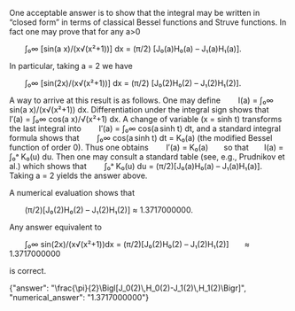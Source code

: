 One acceptable answer is to show that the integral may be written in “closed form” in terms of classical Bessel functions and Struve functions. In fact one may prove that for any a>0

  ∫₀∞ [sin(a x)/(x√(x²+1))] dx = (π/2) [J₀(a)H₀(a) – J₁(a)H₁(a)].

In particular, taking a = 2 we have

  ∫₀∞ [sin(2x)/(x√(x²+1))] dx = (π/2) [J₀(2)H₀(2) – J₁(2)H₁(2)].

A way to arrive at this result is as follows. One may define
  I(a) = ∫₀∞ sin(a x)/(x√(x²+1)) dx.
Differentiation under the integral sign shows that
  I′(a) = ∫₀∞ cos(a x)/√(x²+1) dx.
A change of variable (x = sinh t) transforms the last integral into
  I′(a) = ∫₀∞ cos(a sinh t) dt,
and a standard integral formula shows that
  ∫₀∞ cos(a sinh t) dt = K₀(a)
(the modified Bessel function of order 0). Thus one obtains
  I′(a) = K₀(a)  so that  I(a) = ∫₀ᵃ K₀(u) du.
Then one may consult a standard table (see, e.g., Prudnikov et al.) which shows that
  ∫₀ᵃ K₀(u) du = (π/2)[J₀(a)H₀(a) – J₁(a)H₁(a)].
Taking a = 2 yields the answer above.

A numerical evaluation shows that

  (π/2)[J₀(2)H₀(2) – J₁(2)H₁(2)] ≈ 1.3717000000.

Any answer equivalent to

  ∫₀∞ sin(2x)/(x√(x²+1))dx = (π/2)[J₀(2)H₀(2) – J₁(2)H₁(2)]  ≈ 1.3717000000

is correct.

{"answer": "\\frac{\\pi}{2}\\Bigl[J_0(2)\\,H_0(2)-J_1(2)\\,H_1(2)\\Bigr]", "numerical_answer": "1.3717000000"}